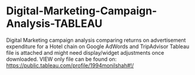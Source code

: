 # Digital-Marketing-Campaign-Analysis-TABLEAU
Digital Marketing campaign analysis comparing returns on advertisement expenditure for a Hotel chain on Google AdWords and TripAdvisor
Tableau file is attached and might need display/widget adjustments once downloaded. VIEW only file can be found on:
https://public.tableau.com/profile/1994monilshah#!/
